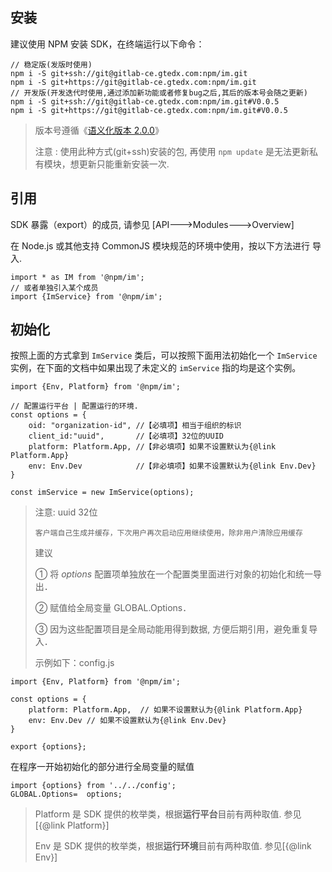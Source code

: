 ## 安装

建议使用 NPM 安装 SDK，在终端运行以下命令：

```
// 稳定版(发版时使用)
npm i -S git+ssh://git@gitlab-ce.gtedx.com:npm/im.git
npm i -S git+https://git@gitlab-ce.gtedx.com:npm/im.git
// 开发版(开发迭代时使用,通过添加新功能或者修复bug之后,其后的版本号会随之更新)
npm i -S git+ssh://git@gitlab-ce.gtedx.com:npm/im.git#V0.0.5
npm i -S git+https://git@gitlab-ce.gtedx.com:npm/im.git#V0.0.5
```

>  版本号遵循《[语义化版本 2.0.0](https://semver.org/lang/zh-CN/)》
>
> 注意 : 使用此种方式(git+ssh)安装的包, 再使用 `npm update` 是无法更新私有模块，想更新只能重新安装一次.

## 引用

SDK 暴露（export）的成员, 请参见 [API--->Modules--->Overview]

在 Node.js 或其他支持 CommonJS 模块规范的环境中使用，按以下方法进行 导入.

```
import * as IM from '@npm/im';
// 或者单独引入某个成员
import {ImService} from '@npm/im';
```

## 初始化

按照上面的方式拿到 `ImService` 类后，可以按照下面用法初始化一个 `ImService` 实例，在下面的文档中如果出现了未定义的 `imService` 指的均是这个实例。

```
import {Env, Platform} from '@npm/im';

// 配置运行平台 | 配置运行的环境.
const options = { 
	oid: "organization-id", //【必填项】相当于组织的标识
    client_id:"uuid",		//【必填项】32位的UUID
    platform: Platform.App, //【非必填项】如果不设置默认为{@link Platform.App}
    env: Env.Dev			//【非必填项】如果不设置默认为{@link Env.Dev}
}

const imService = new ImService(options);
```

> 注意: uuid 32位
>
> ​	`客户端自己生成并缓存，下次用户再次启动应用继续使用，除非用户清除应用缓存`
>
> 建议
>
> ① 将 *options* 配置项单独放在一个配置类里面进行对象的初始化和统一导出．
>
> ② 赋值给全局变量  GLOBAL.Options．
>
> ③ 因为这些配置项目是全局动能用得到数据, 方便后期引用，避免重复导入．
>
> 示例如下：config.js

```
import {Env, Platform} from '@npm/im';

const options = { 
    platform: Platform.App,  // 如果不设置默认为{@link Platform.App}
    env: Env.Dev // 如果不设置默认为{@link Env.Dev}
}

export {options};
```

在程序一开始初始化的部分进行全局变量的赋值

    import {options} from '../../config';
    GLOBAL.Options=  options;

> Platform 是 SDK 提供的枚举类，根据**运行平台**目前有两种取值. 参见[{@link Platform}]
>
> Env 是 SDK 提供的枚举类，根据**运行环境**目前有两种取值. 参见[{@link Env}]

